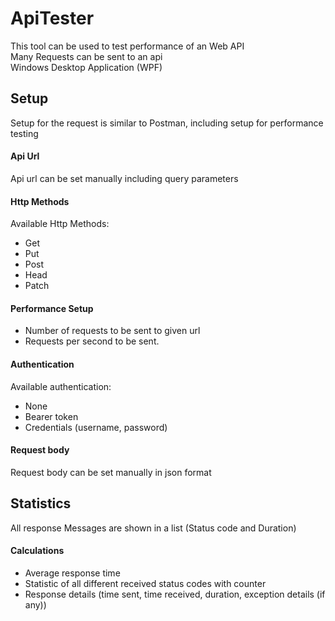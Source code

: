 # ApiTester  

This tool can be used to test performance of an Web API  
Many Requests can be sent to an api  
Windows Desktop Application (WPF)  

## Setup
Setup for the request is similar to Postman, including setup for performance testing
#### Api Url  
Api url can be set manually including query parameters

#### Http Methods  
Available Http Methods: 
- Get  
- Put  
- Post  
- Head  
- Patch  

#### Performance Setup  
- Number of requests to be sent to given url  
- Requests per second to be sent.

#### Authentication  
Available authentication:  
- None
- Bearer token
- Credentials (username, password)

#### Request body
Request body can be set manually in json format

## Statistics  
All response Messages are shown in a list (Status code and Duration)  

#### Calculations  
- Average response time  
- Statistic of all different received status codes with counter  
- Response details (time sent, time received, duration, exception details (if any))
